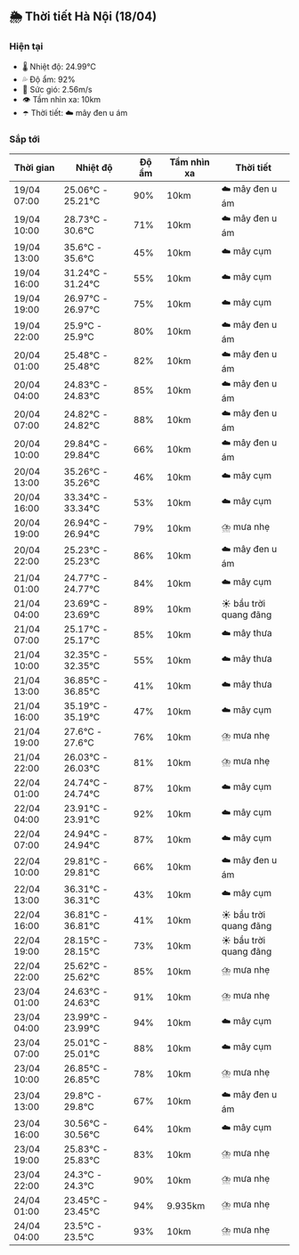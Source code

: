 ## 🌦️ Thời tiết Hà Nội (18/04)

### Hiện tại

- 🌡️ Nhiệt độ: 24.99℃
- 💦 Độ ẩm: 92%
- 💨 Sức gió: 2.56m/s
- 👁️ Tầm nhìn xa: 10km
- ☂️ Thời tiết: ☁️ mây đen u ám

### Sắp tới

| Thời gian | Nhiệt độ | Độ ẩm | Tầm nhìn xa | Thời tiết |
| --- | --- | --- | --- | --- |
| 19/04 07:00 | 25.06℃ - 25.21℃ | 90% | 10km | ☁️ mây đen u ám |
| 19/04 10:00 | 28.73℃ - 30.6℃ | 71% | 10km | ☁️ mây đen u ám |
| 19/04 13:00 | 35.6℃ - 35.6℃ | 45% | 10km | ☁️ mây cụm |
| 19/04 16:00 | 31.24℃ - 31.24℃ | 55% | 10km | ☁️ mây cụm |
| 19/04 19:00 | 26.97℃ - 26.97℃ | 75% | 10km | ☁️ mây cụm |
| 19/04 22:00 | 25.9℃ - 25.9℃ | 80% | 10km | ☁️ mây đen u ám |
| 20/04 01:00 | 25.48℃ - 25.48℃ | 82% | 10km | ☁️ mây đen u ám |
| 20/04 04:00 | 24.83℃ - 24.83℃ | 85% | 10km | ☁️ mây đen u ám |
| 20/04 07:00 | 24.82℃ - 24.82℃ | 88% | 10km | ☁️ mây đen u ám |
| 20/04 10:00 | 29.84℃ - 29.84℃ | 66% | 10km | ☁️ mây đen u ám |
| 20/04 13:00 | 35.26℃ - 35.26℃ | 46% | 10km | ☁️ mây cụm |
| 20/04 16:00 | 33.34℃ - 33.34℃ | 53% | 10km | ☁️ mây cụm |
| 20/04 19:00 | 26.94℃ - 26.94℃ | 79% | 10km | ⛈️ mưa nhẹ |
| 20/04 22:00 | 25.23℃ - 25.23℃ | 86% | 10km | ☁️ mây đen u ám |
| 21/04 01:00 | 24.77℃ - 24.77℃ | 84% | 10km | ☁️ mây cụm |
| 21/04 04:00 | 23.69℃ - 23.69℃ | 89% | 10km | ☀️ bầu trời quang đãng |
| 21/04 07:00 | 25.17℃ - 25.17℃ | 85% | 10km | ☁️ mây thưa |
| 21/04 10:00 | 32.35℃ - 32.35℃ | 55% | 10km | ☁️ mây thưa |
| 21/04 13:00 | 36.85℃ - 36.85℃ | 41% | 10km | ☁️ mây thưa |
| 21/04 16:00 | 35.19℃ - 35.19℃ | 47% | 10km | ☁️ mây cụm |
| 21/04 19:00 | 27.6℃ - 27.6℃ | 76% | 10km | ⛈️ mưa nhẹ |
| 21/04 22:00 | 26.03℃ - 26.03℃ | 81% | 10km | ⛈️ mưa nhẹ |
| 22/04 01:00 | 24.74℃ - 24.74℃ | 87% | 10km | ☁️ mây cụm |
| 22/04 04:00 | 23.91℃ - 23.91℃ | 92% | 10km | ☁️ mây cụm |
| 22/04 07:00 | 24.94℃ - 24.94℃ | 87% | 10km | ☁️ mây cụm |
| 22/04 10:00 | 29.81℃ - 29.81℃ | 66% | 10km | ☁️ mây đen u ám |
| 22/04 13:00 | 36.31℃ - 36.31℃ | 43% | 10km | ☁️ mây cụm |
| 22/04 16:00 | 36.81℃ - 36.81℃ | 41% | 10km | ☀️ bầu trời quang đãng |
| 22/04 19:00 | 28.15℃ - 28.15℃ | 73% | 10km | ☀️ bầu trời quang đãng |
| 22/04 22:00 | 25.62℃ - 25.62℃ | 85% | 10km | ⛈️ mưa nhẹ |
| 23/04 01:00 | 24.63℃ - 24.63℃ | 91% | 10km | ⛈️ mưa nhẹ |
| 23/04 04:00 | 23.99℃ - 23.99℃ | 94% | 10km | ☁️ mây cụm |
| 23/04 07:00 | 25.01℃ - 25.01℃ | 88% | 10km | ☁️ mây cụm |
| 23/04 10:00 | 26.85℃ - 26.85℃ | 78% | 10km | ⛈️ mưa nhẹ |
| 23/04 13:00 | 29.8℃ - 29.8℃ | 67% | 10km | ☁️ mây đen u ám |
| 23/04 16:00 | 30.56℃ - 30.56℃ | 64% | 10km | ☁️ mây cụm |
| 23/04 19:00 | 25.83℃ - 25.83℃ | 83% | 10km | ⛈️ mưa nhẹ |
| 23/04 22:00 | 24.3℃ - 24.3℃ | 90% | 10km | ⛈️ mưa nhẹ |
| 24/04 01:00 | 23.45℃ - 23.45℃ | 94% | 9.935km | ⛈️ mưa nhẹ |
| 24/04 04:00 | 23.5℃ - 23.5℃ | 93% | 10km | ⛈️ mưa nhẹ |
